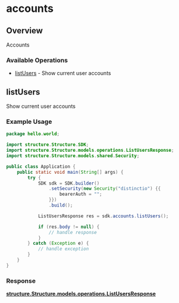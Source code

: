 # accounts

## Overview

Accounts

### Available Operations

* [listUsers](#listusers) - Show current user accounts

## listUsers

Show current user accounts

### Example Usage

```java
package hello.world;

import structure.Structure.SDK;
import structure.Structure.models.operations.ListUsersResponse;
import structure.Structure.models.shared.Security;

public class Application {
    public static void main(String[] args) {
        try {
            SDK sdk = SDK.builder()
                .setSecurity(new Security("distinctio") {{
                    bearerAuth = "";
                }})
                .build();

            ListUsersResponse res = sdk.accounts.listUsers();

            if (res.body != null) {
                // handle response
            }
        } catch (Exception e) {
            // handle exception
        }
    }
}
```


### Response

**[structure.Structure.models.operations.ListUsersResponse](../../models/operations/ListUsersResponse.md)**

